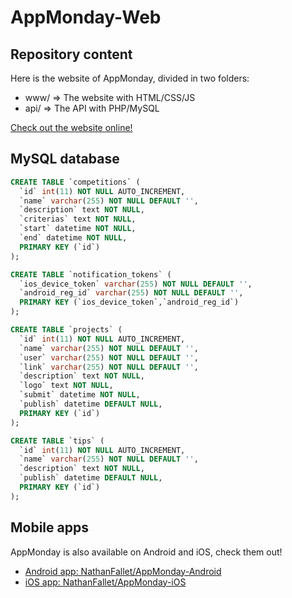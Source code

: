# AppMonday-Web

## Repository content

Here is the website of AppMonday, divided in two folders:
- www/ => The website with HTML/CSS/JS
- api/ => The API with PHP/MySQL

[Check out the website online!](https://www.appmonday.xyz/)

## MySQL database

```sql
CREATE TABLE `competitions` (
  `id` int(11) NOT NULL AUTO_INCREMENT,
  `name` varchar(255) NOT NULL DEFAULT '',
  `description` text NOT NULL,
  `criterias` text NOT NULL,
  `start` datetime NOT NULL,
  `end` datetime NOT NULL,
  PRIMARY KEY (`id`)
);

CREATE TABLE `notification_tokens` (
  `ios_device_token` varchar(255) NOT NULL DEFAULT '',
  `android_reg_id` varchar(255) NOT NULL DEFAULT '',
  PRIMARY KEY (`ios_device_token`,`android_reg_id`)
);

CREATE TABLE `projects` (
  `id` int(11) NOT NULL AUTO_INCREMENT,
  `name` varchar(255) NOT NULL DEFAULT '',
  `user` varchar(255) NOT NULL DEFAULT '',
  `link` varchar(255) NOT NULL DEFAULT '',
  `description` text NOT NULL,
  `logo` text NOT NULL,
  `submit` datetime NOT NULL,
  `publish` datetime DEFAULT NULL,
  PRIMARY KEY (`id`)
);

CREATE TABLE `tips` (
  `id` int(11) NOT NULL AUTO_INCREMENT,
  `name` varchar(255) NOT NULL DEFAULT '',
  `description` text NOT NULL,
  `publish` datetime DEFAULT NULL,
  PRIMARY KEY (`id`)
);
```

## Mobile apps

AppMonday is also available on Android and iOS, check them out!
- [Android app: NathanFallet/AppMonday-Android](https://github.com/NathanFallet/AppMonday-Android)
- [iOS app: NathanFallet/AppMonday-iOS](https://github.com/NathanFallet/AppMonday-iOS)
